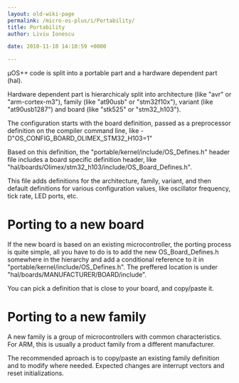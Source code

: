 ```yaml
---
layout: old-wiki-page
permalink: /micro-os-plus/i/Portability/
title: Portability
author: Liviu Ionescu

date: 2010-11-10 14:10:59 +0000

---
```


µOS++ code is split into a portable part and a hardware dependent part (hal).

Hardware dependent part is hierarchicaly split into architecture (like "avr" or "arm-cortex-m3"), family (like "at90usb" or "stm32f10x"), variant (like "at90usb1287") and board (like "stk525" or "stm32_h103").

The configuration starts with the board definition, passed as a preprocessor definition on the compiler command line, like -D"OS_CONFIG_BOARD_OLIMEX_STM32_H103=1"

Based on this definition, the "portable/kernel/include/OS_Defines.h" header file includes a board specific definition header, like "hal/boards/Olimex/stm32_h103/include/OS_Board_Defines.h".

This file adds definitions for the architecture, family, variant, and then default definitions for various configuration values, like oscillator frequency, tick rate, LED ports, etc.

Porting to a new board
======================

If the new board is based on an existing microcontroller, the porting process is quite simple, all you have to do is to add the new OS_Board_Defines.h somewhere in the hierarchy and add a conditional reference to it in "portable/kernel/include/OS_Defines.h". The preffered location is under "hal/boards/MANUFACTURER/BOARD/include".

You can pick a definition that is close to your board, and copy/paste it.

Porting to a new family
=======================

A new family is a group of microcontrollers with common characteristics. For ARM, this is usually a product family from a different manufacturer.

The recommended aproach is to copy/paste an existing family definition and to modify where needed. Expected changes are interrupt vectors and reset initializations.
